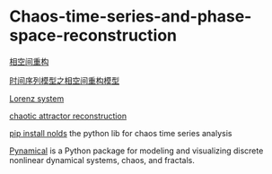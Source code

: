 # Chaos-time-series-and-phase-space-reconstruction
[相空间重构](http://saili.science/2017/05/10/phase-space-reconstruction/)

[时间序列模型之相空间重构模型](https://zhuanlan.zhihu.com/p/32910931)

[Lorenz system](https://en.wikipedia.org/wiki/Lorenz_system)

[chaotic attractor reconstruction](http://node99.org/tutorials/ar/)

[pip install nolds](https://pypi.org/project/nolds/) the python lib for chaos time series analysis

[Pynamical](https://github.com/gboeing/pynamical) is a Python package for modeling and visualizing discrete nonlinear dynamical systems, chaos, and fractals.
